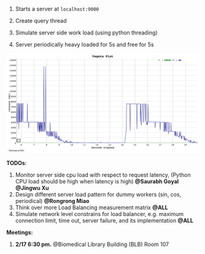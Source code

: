 1. Starts a server at `localhost:9000`

2. Create query thread
3. Simulate server side work load (using python threading)
4. Server periodically heavy loaded for 5s and free for 5s

<img src='latency_vs_time.png'>



**TODOs**:

1. Monitor server side cpu load with respect to request latency, (Python CPU load should be high when latency is high) **@Saurabh  Goyal @Jingwu Xu**
2. Design different server load pattern for dummy workers (sin, cos, periodical) **@Rongrong Miao**
3. Think over more Load Balancing measurement matrix **@ALL**
4. Simulate network level constrains for load balancer, e.g. maximum connection limit, time out, server failure, and its implementation **@ALL**



**Meetings:**

1. **2/17  6:30 pm.** @Biomedical Library Building (BLB) Room 107